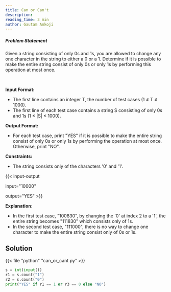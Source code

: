 ```yaml
---
title: Can or Can't
description:
reading_time: 3 min
author: Gautam Ankoji
---
```



##### Problem Statement

Given a string consisting of only 0s and 1s, you are allowed to change any one character in the string to either a 0 or a 1.  Determine if it is possible to make the entire string consist of only 0s or only 1s by performing this operation at most once.

</br>

**Input Format:**

* The first line contains an integer T, the number of test cases (1 ≤ T ≤ 1000).
* The first line of each test case contains a string S consisting of only 0s and 1s (1 ≤ |S| ≤ 1000).

**Output Format:**

* For each test case, print "YES" if it is possible to make the entire string consist of only 0s or only 1s by performing the operation at most once. Otherwise, print "NO".

**Constraints:**

* The string consists only of the characters '0' and '1'.

{{< input-output

input="10000"

output="YES" >}}

**Explanation:**

* In the first test case, "100830", by changing the '0' at index 2 to a '1', the entire string becomes "111830" which consists only of 1s.
* In the second test case, "111000", there is no way to change one character to make the entire string consist only of 0s or 1s.

## Solution

<!-- **Approach:** -->

{{< file "python" "can_or_cant.py" >}}

```py
s = int(input())
r1 = s.count("1")
r2 = s.count("0")
print("YES" if r1 == 1 or r3 == 0 else "NO")
```
